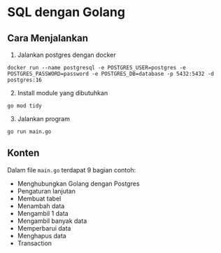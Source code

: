 # SQL dengan Golang
## Cara Menjalankan
1. Jalankan postgres dengan docker
```
docker run --name postgresql -e POSTGRES_USER=postgres -e POSTGRES_PASSWORD=password -e POSTGRES_DB=database -p 5432:5432 -d postgres:16
```

2. Install module yang dibutuhkan
```
go mod tidy
```

3. Jalankan program
```
go run main.go
```

## Konten
Dalam file `main.go` terdapat 9 bagian contoh:
- Menghubungkan Golang dengan Postgres
- Pengaturan lanjutan
- Membuat tabel
- Menambah data
- Mengambil 1 data
- Mengambil banyak data
- Memperbarui data
- Menghapus data
- Transaction